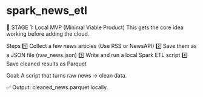 # spark_news_etl

🔰 STAGE 1: Local MVP (Minimal Viable Product)
This gets the core idea working before adding the cloud.

Steps
1️⃣	Collect a few news articles	(Use RSS or NewsAPI)
2️⃣	Save them as a JSON file (raw_news.json)
3️⃣	Write and run a local Spark ETL script
4️⃣	Save cleaned results as Parquet

Goal: A script that turns raw news → clean data.

✅ Output: cleaned_news.parquet locally.
